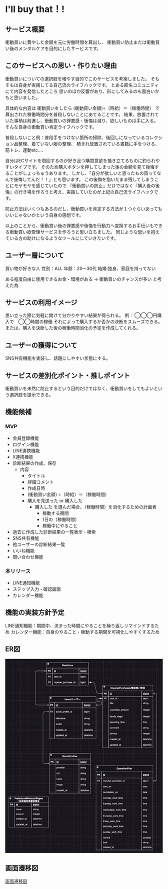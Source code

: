 # I'll buy that！!

## サービス概要
衝動買いに費やした金額を元に労働時間を算出し、
衝動買い防止または衝動買い後のメンタルケアを目的にしたサービスです。

## このサービスへの思い・作りたい理由
衝動買いについての選択肢を増やす目的でこのサービスを考案しました。
そもそもは自身が実践してる自己流のライフハックです。
とある匿名コミュニティにて内容を発信したところ
思いのほか反響があり、形にしてみるのも面白いかもと思いました。

具体的な内容は
衝動買いをしたら
(衝動買い金額)÷（時給）＝（稼働時間）
で算出された稼働時間分を普段しないことにあてることです。
結果、放置されていた事柄は前進し、衝動買いの罪悪感・後悔は減り、欲しいものは手に入る。
そんな自身の衝動買い肯定ライフハックです。

普段しないこと例：普段手をつけない箇所の掃除、後回しになっているコレクション品整理、着ていない服の整理、
積まれ放置されている書籍に手をつける、筋トレ、運動etc....

自分はECサイトを周回するのが好き且つ購買意欲を掻き立てるものに釣られやすいタイプです。
そのため購入ボタンを押してしまった後の金額を見て後悔することがしょっちゅうあります。
しかし、「自分が欲しいと思ったもの買ってなんで後悔してんだ！！」とも思います。
この後悔を抱いたまま残してしまうことにモヤモヤを感じていたので
『衝動買いの防止』だけではなく『購入後の後悔』の行き場を作ろうと考え、実践していたのが上記の自己流ライフハックです。

防止方法はいくつもあるのだし、衝動買いを肯定する方法が１つぐらいあってもいいじゃないかという自身の感想です。

以上のことから、衝動買い後の罪悪感や後悔を行動力へ変換するお手伝いもできる衝動買い欲管理サービスを作ろうと思い立ちました。
同じような思いを抱えている方の助けになるようなツールにしていきたいです。

## ユーザー層について
買い物が好きな人
性別：ALL
年齢：20〜30代
結婚:独身、家庭を持ってない

ある程度自由に使用できるお金・環境がある → 衝動買いのチャンスが多い
と考えた為

## サービスの利用イメージ
思い立った際に気軽に開けて分かりやすい結果が得られる。
例：  ◯◯◯円購入で　◯◯時間の稼働
それによって購入するか否かの決断をスムーズできる。
または、購入を決断した後の稼働時間消化の予定を作成してくれる。


## ユーザーの獲得について
SNS共有機能を実装し、話題にしやすい状態にする。


## サービスの差別化ポイント・推しポイント
衝動買いを未然に防止するという目的だけではなく、衝動買いをしてもよいという選択肢を提示できる。

## 機能候補
### MVP
- 会員登録機能
- ログイン機能
- LINE連携機能
- X連携機能
- 診断結果の作成、保存
  - 内容
    - タイトル
    - 詳細コメント
    - 作成日時
    - (衝動買い金額) ÷（時給）＝（稼働時間）
    - 購入を見送った or 購入した
      - 購入した を選んだ場合、（稼働時間）を消化するための計画表
        - 稼動する期間
        - 1日の（稼働時間）
        - 稼働中にやること
- 過去に作成した診断結果の一覧表示・検索
- SNS共有機能
- 他ユーザーの診断結果一覧
- いいね機能
- 問い合わせ機能

### 本リリース
- LINE通知機能
- ステップ入力・確認画面
- カレンダー機能

## 機能の実装方針予定
LINE通知機能：期間中、決まった時間にやることを繰り返しリマインドするため
カレンダー機能：自身のやること・稼動する期間を可視化しやすくするため

## ER図
![Alt text](4cde1869b312b62ff8e6e8a80e5fcb8c.png)
## 画面遷移図
[画面遷移図](https://www.figma.com/file/d2O7EGcTOsYNRaywy2BxNn/%E3%80%90%E6%8F%90%E5%87%BA%E7%94%A8%E3%80%91I'll-buy-that%EF%BC%81!?type=design&mode=design&t=T9tvLV2J2kxXdXCL-1)
